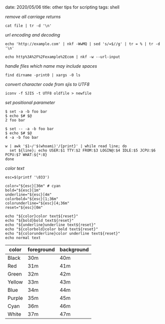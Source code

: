 date: 2020/05/06
title: other tips for scripting
tags: shell

*remove all carriage returns*

	cat file | tr -d '\n'

*url encoding and decoding*

	echo 'http://example.com' | nkf -WwMQ | sed 's/=$//g' | tr = % | tr -d '\n'

	echo http%3A%2F%2Fexample%2Ecom | nkf -w --url-input

*handle files which name may include spaces*

	find dirname -print0 | xargs -0 ls

*convert character code from sjis to UTF8*

	iconv -f SJIS -t UTF8 oldfile > newfile

*set positional parameter*

	$ set -a -b foo bar
	$ echo $# $@
	2 foo bar

	$ set -- -a -b foo bar
	$ echo $# $@
	4 -a -b foo bar

	w | awk '$1~/'$(whoami)'/{print}' | while read line; do
	  set ${line}; echo USER:$1 TTY:$2 FROM:$3 LOGIN@:$4 IDLE:$5 JCPU:$6 PCPU:$7 WHAT:${*:8}
	done

*color text*

	esc=$(printf '\033')
	
	color="${esc}[36m" # cyan
	bold="${esc}[1m"
	underline="${esc}[4m"
	colorbold="${esc}[1;36m"
	colorunderline="${esc}[4;36m"
	reset="${esc}[0m"
	
	echo "${color}color text${reset}"
	echo "${bold}bold text${reset}"
	echo "${underline}underline text${reset}"
	echo "${colorbold}color bold text${reset}"
	echo "${colorunderline}color underline text${reset}"
	echo normal text

<table>
<thead>
<tr><th>color</th><th>foreground</th><th>background</th></tr>
</thead>
<tbody>
<tr><td>Black  </td><td>30m </td><td>40m</td></tr>
<tr><td>Red    </td><td>31m </td><td>41m</td></tr>
<tr><td>Green  </td><td>32m </td><td>42m</td></tr>
<tr><td>Yellow </td><td>33m </td><td>43m</td></tr>
<tr><td>Blue   </td><td>34m </td><td>44m</td></tr>
<tr><td>Purple </td><td>35m </td><td>45m</td></tr>
<tr><td>Cyan   </td><td>36m </td><td>46m</td></tr>
<tr><td>White  </td><td>37m </td><td>47m</td></tr>
</tbody>
</table>
